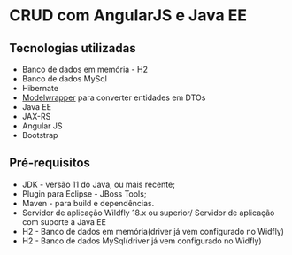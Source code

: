 # CRUD com AngularJS e Java EE

Tecnologias utilizadas
-------

* Banco de dados em memória - H2
* Banco de dados MySql
* Hibernate
* [Modelwrapper](http://modelmapper.org/)  para converter entidades em DTOs
* Java EE
* JAX-RS
* Angular JS
* Bootstrap

Pré-requisitos
-------
* JDK - versão 11 do Java, ou mais recente;
* Plugin para Eclipse - JBoss Tools;
* Maven - para build e dependências.
* Servidor de aplicação Wildfly 18.x ou superior/ Servidor de aplicação com suporte a Java EE
* H2 - Banco de dados em memória(driver já vem configurado no Widfly)
* H2 - Banco de dados MySql(driver já vem configurado no Widfly)
